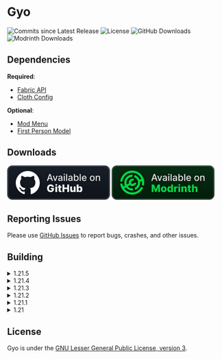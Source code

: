 # Gyo
![Commits since Latest Release](https://img.shields.io/github/commits-since/grayespinoza/gyo/latest?style=flat&label=Commits%20since%20Latest%20Release&labelColor=%231b1b1b&color=%230969da)
![License](https://img.shields.io/github/license/grayespinoza/gyo?style=flat&label=License&labelColor=%231b1b1b&color=%230969da)
![GitHub Downloads](https://img.shields.io/github/downloads/grayespinoza/gyo/total?style=flat&label=GitHub%20Downloads&labelColor=%231b1b1b&color=%231f883d)
![Modrinth Downloads](https://img.shields.io/modrinth/dt/gyo?style=flat&label=Modrinth%20Downloads&labelColor=%231b1b1b&color=%231f883d)

## Dependencies
**Required**:
- [Fabric API](https://github.com/FabricMC/fabric)
- [Cloth Config](https://github.com/shedaniel/cloth-config)

**Optional**:
- [Mod Menu](https://github.com/TerraformersMC/ModMenu)
- [First Person Model](https://github.com/tr7zw/FirstPersonModel)

## Downloads
[![GitHub](https://github.com/intergrav/devins-badges/raw/2dc967fc44dc73850eee42c133a55c8ffc5e30cb/assets/cozy/available/github_vector.svg)](https://github.com/grayespinoza/gyo/releases)
[![Modrinth](https://github.com/intergrav/devins-badges/raw/2dc967fc44dc73850eee42c133a55c8ffc5e30cb/assets/cozy/available/modrinth_vector.svg)](https://modrinth.com/mod/gyo/versions)

## Reporting Issues
Please use [GitHub Issues](https://github.com/grayespinoza/gyo/issues) to report bugs, crashes, and other issues.

## Building

<details>
<summary>1.21.5</summary>

`gyo/gradle.properties`
```toml
minecraft_version=1.21.5
cloth_config_version=18.0.145
fabric_version=0.124.2+1.21.5
fabric_loader_version=0.16.14
fabric_loom_version=1.10-SNAPSHOT
yarn_mappings=1.21.5+build.1
mod_menu_version=14.0.0-rc.2
```
</details>

<details>
<summary>1.21.4</summary>

`gyo/gradle.properties`
```toml
minecraft_version=1.21.4
cloth_config_version=17.0.144
fabric_version=0.119.3+1.21.4
fabric_loader_version=0.16.14
fabric_loom_version=1.10-SNAPSHOT
yarn_mappings=1.21.4+build.8
mod_menu_version=13.0.3
```
</details>

<details>
<summary>1.21.3</summary>

`gyo/gradle.properties`
```toml
minecraft_version=1.21.3
cloth_config_version=16.0.143
fabric_version=0.114.1+1.21.3
fabric_loader_version=0.16.14
fabric_loom_version=1.10-SNAPSHOT
yarn_mappings=1.21.3+build.2
mod_menu_version=12.0.0
```
</details>

<details>
<summary>1.21.2</summary>

`gyo/gradle.properties`
```toml
minecraft_version=1.21.2
cloth_config_version=16.0.143
fabric_version=0.106.1+1.21.2
fabric_loader_version=0.16.14
fabric_loom_version=1.10-SNAPSHOT
yarn_mappings=1.21.2+build.1
mod_menu_version=12.0.0
```
</details>

<details>
<summary>1.21.1</summary>

`gyo/gradle.properties`
```toml
minecraft_version=1.21.1
cloth_config_version=15.0.140
fabric_version=0.116.1+1.21.1
fabric_loader_version=0.16.14
fabric_loom_version=1.10-SNAPSHOT
yarn_mappings=1.21.1+build.3
mod_menu_version=11.0.3
```
</details>

<details>
<summary>1.21</summary>

`gyo/gradle.properties`
```toml
minecraft_version=1.21
cloth_config_version=15.0.140
fabric_version=0.102.0+1.21
fabric_loader_version=0.16.14
fabric_loom_version=1.10-SNAPSHOT
yarn_mappings=1.21+build.9
mod_menu_version=11.0.3
```
</details>

## License
Gyo is under the [GNU Lesser General Public License, version 3](https://github.com/grayespinoza/gyo/blob/main/COPYING.LESSER).
